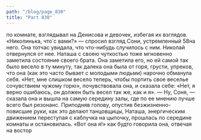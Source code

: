 ```yaml
---
path: "/blog/page_830"
title: "Part 830"
---
```


 по комнате, взглядывал на Денисова и девочек, избегая их взглядов.
«Николинька, что́ с вами?» — спросил взгляд Сони, устремленный 58на него. Она тотчас увидала, что что-нибудь случилось с ним.
Николай отвернулся от нее. Наташа с своею чуткостью тоже мгновенно заметила состояние своего брата. Она заметила его, но ей самой так было весело в ту минуту, так далека она была от горя, грусти, упреков, что она (как это часто бывает с молодыми людьми) нарочно обманула себя. «Нет, мне слишком весело теперь, чтобы портить свое веселье сочувствием чужому горю», почувствовала она, и сказала себе: «Нет, я верно ошибаюсь, он должен быть весел так же, как и я».
— Ну, Соня, — сказала она и вышла на самую середину залы, где по ее мнению лучше всего был резонанс. Приподняв голову, опустив безжизненно-повисшие руки, как это делают танцовщицы, Наташа, энергическим движением переступая с каблучка на цыпочку, прошлась по середине комнаты и остановилась.
«Вот она я!» как будто говорила она, отвечая на востор
